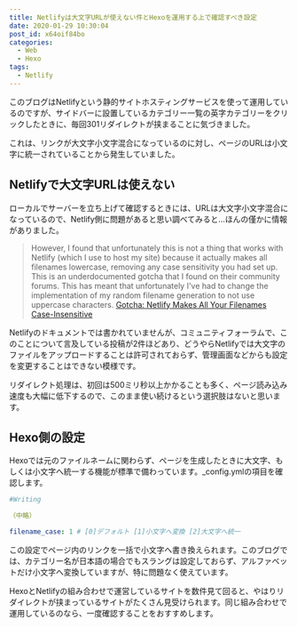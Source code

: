 ```yaml
---
title: Netlifyは大文字URLが使えない件とHexoを運用する上で確認すべき設定
date: 2020-01-29 10:30:04
post_id: x64oif84bo
categories:
  - Web
  - Hexo
tags:
  - Netlify
---
```


このブログはNetlifyという静的サイトホスティングサービスを使って運用しているのですが、サイドバーに設置しているカテゴリー一覧の英字カテゴリーをクリックしたときに、毎回301リダイレクトが挟まることに気づきました。

これは、リンクが大文字小文字混合になっているのに対し、ページのURLは小文字に統一されていることから発生していました。


## Netlifyで大文字URLは使えない

ローカルでサーバーを立ち上げて確認するときには、URLは大文字小文字混合になっているので、Netlify側に問題があると思い調べてみると...ほんの僅かに情報がありました。

> However, I found that unfortunately this is not a thing that works with Netlify (which I use to host my site) because it actually makes all filenames lowercase, removing any case sensitivity you had set up.
> This is an underdocumented gotcha that I found on their community forums. This has meant that unfortunately I've had to change the implementation of my random filename generation to not use uppercase characters.
>[Gotcha: Netlify Makes All Your Filenames Case-Insensitive](https://www.jvt.me/posts/2019/11/11/gotcha-netlify-lowercase/)

Netlifyのドキュメントでは書かれていませんが、コミュニティフォーラムで、このことについて言及している投稿が2件ほどあり、どうやらNetlifyでは大文字のファイルをアップロードすることは許可されておらず、管理画面などからも設定を変更することはできない模様です。

リダイレクト処理は、初回は500ミリ秒以上かかることも多く、ページ読み込み速度も大幅に低下するので、このまま使い続けるという選択肢はないと思います。


## Hexo側の設定

Hexoでは元のファイルネームに関わらず、ページを生成したときに大文字、もしくは小文字へ統一する機能が標準で備わっています。\_config.ymlの項目を確認します。

``` yml
#Writing

（中略）

filename_case: 1 # [0]デフォルト [1]小文字へ変換 [2]大文字へ統一
```

この設定でページ内のリンクを一括で小文字へ書き換えられます。このブログでは、カテゴリー名が日本語の場合でもスラングは設定しておらず、アルファベットだけ小文字へ変換していますが、特に問題なく使えています。

HexoとNetlifyの組み合わせで運営しているサイトを数件見て回ると、やはりリダイレクトが挟まっているサイトがたくさん見受けられます。同じ組み合わせで運用しているのなら、一度確認することをおすすめします。

